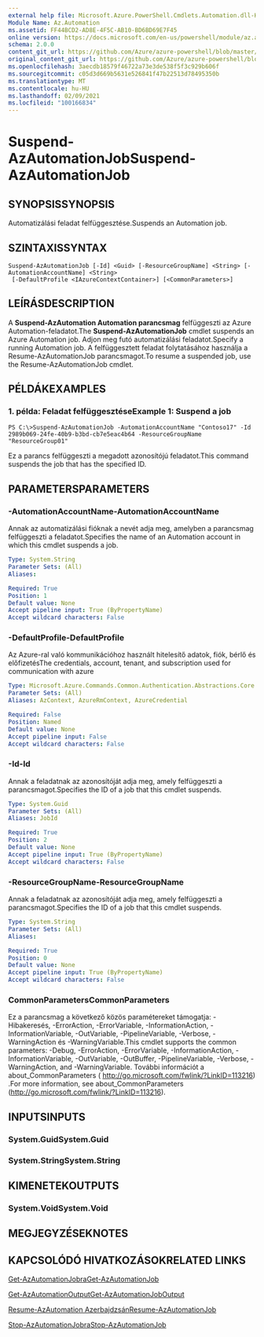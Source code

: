```yaml
---
external help file: Microsoft.Azure.PowerShell.Cmdlets.Automation.dll-Help.xml
Module Name: Az.Automation
ms.assetid: FF44BCD2-AD8E-4F5C-AB10-BD6BD69E7F45
online version: https://docs.microsoft.com/en-us/powershell/module/az.automation/suspend-azautomationjob
schema: 2.0.0
content_git_url: https://github.com/Azure/azure-powershell/blob/master/src/Automation/Automation/help/Suspend-AzAutomationJob.md
original_content_git_url: https://github.com/Azure/azure-powershell/blob/master/src/Automation/Automation/help/Suspend-AzAutomationJob.md
ms.openlocfilehash: 3aecdb18579f46722a73e3de538f5f3c929b606f
ms.sourcegitcommit: c05d3d669b5631e526841f47b22513d78495350b
ms.translationtype: MT
ms.contentlocale: hu-HU
ms.lasthandoff: 02/09/2021
ms.locfileid: "100166834"
---
```

# <span data-ttu-id="8a19c-101">Suspend-AzAutomationJob</span><span class="sxs-lookup"><span data-stu-id="8a19c-101">Suspend-AzAutomationJob</span></span>

## <span data-ttu-id="8a19c-102">SYNOPSIS</span><span class="sxs-lookup"><span data-stu-id="8a19c-102">SYNOPSIS</span></span>
<span data-ttu-id="8a19c-103">Automatizálási feladat felfüggesztése.</span><span class="sxs-lookup"><span data-stu-id="8a19c-103">Suspends an Automation job.</span></span>

## <span data-ttu-id="8a19c-104">SZINTAXIS</span><span class="sxs-lookup"><span data-stu-id="8a19c-104">SYNTAX</span></span>

```
Suspend-AzAutomationJob [-Id] <Guid> [-ResourceGroupName] <String> [-AutomationAccountName] <String>
 [-DefaultProfile <IAzureContextContainer>] [<CommonParameters>]
```

## <span data-ttu-id="8a19c-105">LEÍRÁS</span><span class="sxs-lookup"><span data-stu-id="8a19c-105">DESCRIPTION</span></span>
<span data-ttu-id="8a19c-106">A **Suspend-AzAutomation Automation parancsmag** felfüggeszti az Azure Automation-feladatot.</span><span class="sxs-lookup"><span data-stu-id="8a19c-106">The **Suspend-AzAutomationJob** cmdlet suspends an Azure Automation job.</span></span>
<span data-ttu-id="8a19c-107">Adjon meg futó automatizálási feladatot.</span><span class="sxs-lookup"><span data-stu-id="8a19c-107">Specify a running Automation job.</span></span>
<span data-ttu-id="8a19c-108">A felfüggesztett feladat folytatásához használja a Resume-AzAutomationJob parancsmagot.</span><span class="sxs-lookup"><span data-stu-id="8a19c-108">To resume a suspended job, use the Resume-AzAutomationJob cmdlet.</span></span>

## <span data-ttu-id="8a19c-109">PÉLDÁK</span><span class="sxs-lookup"><span data-stu-id="8a19c-109">EXAMPLES</span></span>

### <span data-ttu-id="8a19c-110">1. példa: Feladat felfüggesztése</span><span class="sxs-lookup"><span data-stu-id="8a19c-110">Example 1: Suspend a job</span></span>
```
PS C:\>Suspend-AzAutomationJob -AutomationAccountName "Contoso17" -Id 2989b069-24fe-40b9-b3bd-cb7e5eac4b64 -ResourceGroupName "ResourceGroup01"
```

<span data-ttu-id="8a19c-111">Ez a parancs felfüggeszti a megadott azonosítójú feladatot.</span><span class="sxs-lookup"><span data-stu-id="8a19c-111">This command suspends the job that has the specified ID.</span></span>

## <span data-ttu-id="8a19c-112">PARAMETERS</span><span class="sxs-lookup"><span data-stu-id="8a19c-112">PARAMETERS</span></span>

### <span data-ttu-id="8a19c-113">-AutomationAccountName</span><span class="sxs-lookup"><span data-stu-id="8a19c-113">-AutomationAccountName</span></span>
<span data-ttu-id="8a19c-114">Annak az automatizálási fióknak a nevét adja meg, amelyben a parancsmag felfüggeszti a feladatot.</span><span class="sxs-lookup"><span data-stu-id="8a19c-114">Specifies the name of an Automation account in which this cmdlet suspends a job.</span></span>

```yaml
Type: System.String
Parameter Sets: (All)
Aliases:

Required: True
Position: 1
Default value: None
Accept pipeline input: True (ByPropertyName)
Accept wildcard characters: False
```

### <span data-ttu-id="8a19c-115">-DefaultProfile</span><span class="sxs-lookup"><span data-stu-id="8a19c-115">-DefaultProfile</span></span>
<span data-ttu-id="8a19c-116">Az Azure-ral való kommunikációhoz használt hitelesítő adatok, fiók, bérlő és előfizetés</span><span class="sxs-lookup"><span data-stu-id="8a19c-116">The credentials, account, tenant, and subscription used for communication with azure</span></span>

```yaml
Type: Microsoft.Azure.Commands.Common.Authentication.Abstractions.Core.IAzureContextContainer
Parameter Sets: (All)
Aliases: AzContext, AzureRmContext, AzureCredential

Required: False
Position: Named
Default value: None
Accept pipeline input: False
Accept wildcard characters: False
```

### <span data-ttu-id="8a19c-117">-Id</span><span class="sxs-lookup"><span data-stu-id="8a19c-117">-Id</span></span>
<span data-ttu-id="8a19c-118">Annak a feladatnak az azonosítóját adja meg, amely felfüggeszti a parancsmagot.</span><span class="sxs-lookup"><span data-stu-id="8a19c-118">Specifies the ID of a job that this cmdlet suspends.</span></span>

```yaml
Type: System.Guid
Parameter Sets: (All)
Aliases: JobId

Required: True
Position: 2
Default value: None
Accept pipeline input: True (ByPropertyName)
Accept wildcard characters: False
```

### <span data-ttu-id="8a19c-119">-ResourceGroupName</span><span class="sxs-lookup"><span data-stu-id="8a19c-119">-ResourceGroupName</span></span>
<span data-ttu-id="8a19c-120">Annak a feladatnak az azonosítóját adja meg, amely felfüggeszti a parancsmagot.</span><span class="sxs-lookup"><span data-stu-id="8a19c-120">Specifies the ID of a job that this cmdlet suspends.</span></span>

```yaml
Type: System.String
Parameter Sets: (All)
Aliases:

Required: True
Position: 0
Default value: None
Accept pipeline input: True (ByPropertyName)
Accept wildcard characters: False
```

### <span data-ttu-id="8a19c-121">CommonParameters</span><span class="sxs-lookup"><span data-stu-id="8a19c-121">CommonParameters</span></span>
<span data-ttu-id="8a19c-122">Ez a parancsmag a következő közös paramétereket támogatja: -Hibakeresés, -ErrorAction, -ErrorVariable, -InformationAction, -InformationVariable, -OutVariable, -PipelineVariable, -Verbose, -WarningAction és -WarningVariable.</span><span class="sxs-lookup"><span data-stu-id="8a19c-122">This cmdlet supports the common parameters: -Debug, -ErrorAction, -ErrorVariable, -InformationAction, -InformationVariable, -OutVariable, -OutBuffer, -PipelineVariable, -Verbose, -WarningAction, and -WarningVariable.</span></span> <span data-ttu-id="8a19c-123">További információt a about_CommonParameters ( http://go.microsoft.com/fwlink/?LinkID=113216) .</span><span class="sxs-lookup"><span data-stu-id="8a19c-123">For more information, see about_CommonParameters (http://go.microsoft.com/fwlink/?LinkID=113216).</span></span>

## <span data-ttu-id="8a19c-124">INPUTS</span><span class="sxs-lookup"><span data-stu-id="8a19c-124">INPUTS</span></span>

### <span data-ttu-id="8a19c-125">System.Guid</span><span class="sxs-lookup"><span data-stu-id="8a19c-125">System.Guid</span></span>

### <span data-ttu-id="8a19c-126">System.String</span><span class="sxs-lookup"><span data-stu-id="8a19c-126">System.String</span></span>

## <span data-ttu-id="8a19c-127">KIMENETEK</span><span class="sxs-lookup"><span data-stu-id="8a19c-127">OUTPUTS</span></span>

### <span data-ttu-id="8a19c-128">System.Void</span><span class="sxs-lookup"><span data-stu-id="8a19c-128">System.Void</span></span>

## <span data-ttu-id="8a19c-129">MEGJEGYZÉSEK</span><span class="sxs-lookup"><span data-stu-id="8a19c-129">NOTES</span></span>

## <span data-ttu-id="8a19c-130">KAPCSOLÓDÓ HIVATKOZÁSOK</span><span class="sxs-lookup"><span data-stu-id="8a19c-130">RELATED LINKS</span></span>

[<span data-ttu-id="8a19c-131">Get-AzAutomationJobra</span><span class="sxs-lookup"><span data-stu-id="8a19c-131">Get-AzAutomationJob</span></span>](./Get-AzAutomationJob.md)

[<span data-ttu-id="8a19c-132">Get-AzAutomationOutput</span><span class="sxs-lookup"><span data-stu-id="8a19c-132">Get-AzAutomationJobOutput</span></span>](./Get-AzAutomationJobOutput.md)

[<span data-ttu-id="8a19c-133">Resume-AzAutomation Azerbajdzsán</span><span class="sxs-lookup"><span data-stu-id="8a19c-133">Resume-AzAutomationJob</span></span>](./Resume-AzAutomationJob.md)

[<span data-ttu-id="8a19c-134">Stop-AzAutomationJobra</span><span class="sxs-lookup"><span data-stu-id="8a19c-134">Stop-AzAutomationJob</span></span>](./Stop-AzAutomationJob.md)


